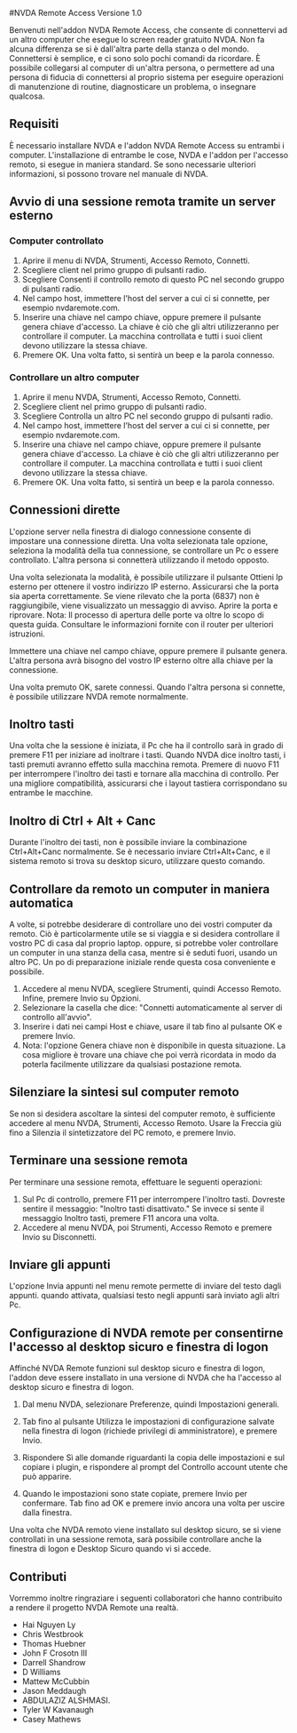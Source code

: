 #NVDA Remote Access
Versione 1.0

Benvenuti nell'addon NVDA Remote Access, che consente di connettervi ad un altro computer che esegue lo screen reader gratuito NVDA. Non fa alcuna differenza se si è dall'altra parte della stanza o del mondo. Connettersi è semplice, e ci sono solo pochi comandi da ricordare. È possibile collegarsi al computer di un'altra persona, o permettere ad una persona di fiducia di connettersi al proprio sistema per eseguire operazioni di manutenzione di routine, diagnosticare un problema, o insegnare qualcosa.

## Requisiti

È necessario installare NVDA     e l'addon NVDA Remote Access su entrambi i computer.
L'installazione di entrambe le cose, NVDA e l'addon per l'accesso remoto, si esegue in maniera standard. Se sono necessarie ulteriori informazioni, si possono trovare nel manuale di NVDA.

## Avvio di una sessione remota tramite un server esterno
### Computer controllato
1. Aprire il menu di NVDA, Strumenti, Accesso Remoto, Connetti.
2. Scegliere client nel primo gruppo di pulsanti radio.
3. Scegliere Consenti il controllo remoto di questo PC nel secondo gruppo di pulsanti radio.
4. Nel campo host, immettere l'host del server a cui ci si connette, per esempio nvdaremote.com.
5. Inserire una chiave nel campo chiave, oppure premere il pulsante genera chiave d'accesso.
La chiave è ciò che gli altri utilizzeranno per controllare il computer.
La macchina controllata e tutti i suoi client devono utilizzare la stessa chiave.
6. Premere OK. Una volta fatto, si sentirà un beep e la parola connesso.

### Controllare un altro computer
1. Aprire il menu NVDA, Strumenti, Accesso Remoto, Connetti.
2. Scegliere client nel primo gruppo di pulsanti radio.
3. Scegliere Controlla un altro PC nel secondo gruppo di pulsanti radio.
4. Nel campo host, immettere l'host del server a cui ci si connette, per esempio nvdaremote.com.
5. Inserire una chiave nel campo chiave, oppure premere il pulsante genera chiave d'accesso.
La chiave è ciò che gli altri utilizzeranno per controllare il computer.
La macchina controllata e tutti i suoi client devono utilizzare la stessa chiave.
6. Premere OK. Una volta fatto, si sentirà un beep e la parola connesso.

## Connessioni dirette
L'opzione server nella finestra di dialogo connessione consente di impostare una connessione diretta.
Una volta selezionata tale opzione, seleziona la modalità della tua connessione, se controllare un Pc o essere controllato.
L'altra persona si connetterà utilizzando il metodo opposto.

Una volta selezionata la modalità, è possibile utilizzare il pulsante Ottieni Ip esterno per ottenere il vostro indirizzo IP esterno.
Assicurarsi che la porta sia aperta correttamente.
Se viene rilevato che la porta (6837) non è raggiungibile, viene visualizzato un messaggio di avviso.
Aprire la porta e riprovare.
Nota: Il processo di apertura delle porte va oltre lo scopo di questa guida. Consultare le informazioni fornite con il router per ulteriori istruzioni.

Immettere una chiave nel campo chiave, oppure premere il pulsante genera. L'altra persona avrà bisogno del vostro IP esterno oltre alla chiave per la connessione.

Una volta premuto OK, sarete connessi.
Quando l'altra persona si connette, è possibile utilizzare NVDA remote normalmente.

## Inoltro tasti
Una volta che la sessione è iniziata, il Pc che ha il controllo sarà in grado di premere F11 per iniziare ad inoltrare i tasti.
Quando NVDA dice inoltro tasti, i tasti premuti avranno effetto sulla macchina remota. Premere di nuovo F11 per interrompere l'inoltro dei tasti e tornare alla macchina di controllo.
Per una migliore compatibilità, assicurarsi che i layout tastiera corrispondano su entrambe le macchine.

## Inoltro di Ctrl + Alt + Canc
Durante l'inoltro dei tasti, non è possibile inviare la combinazione Ctrl+Alt+Canc normalmente.
Se è necessario inviare Ctrl+Alt+Canc, e il sistema remoto si trova su desktop sicuro, utilizzare questo comando.

## Controllare da  remoto un computer in maniera automatica

A volte, si potrebbe desiderare di controllare uno dei vostri computer da remoto. Ciò è particolarmente utile se si viaggia e si desidera controllare il vostro PC di casa dal proprio laptop. oppure, si potrebbe voler controllare un computer in una stanza della casa, mentre si è seduti fuori, usando un altro PC. Un po di preparazione iniziale rende questa cosa conveniente e possibile.

1. Accedere al menu NVDA, scegliere Strumenti, quindi Accesso Remoto. Infine, premere Invio su Opzioni.
2. Selezionare la casella che dice: "Connetti automaticamente al server di controllo all'avvio".
3. Inserire i dati nei campi Host e chiave, usare il tab fino al pulsante OK e premere Invio.
4. Nota: l'opzione Genera chiave non è disponibile in questa situazione. La cosa migliore è trovare una chiave che poi verrà ricordata in modo da poterla facilmente utilizzare da qualsiasi postazione remota.

## Silenziare la sintesi sul computer remoto
Se non si desidera ascoltare la sintesi del computer remoto, è sufficiente accedere al menu NVDA, Strumenti, Accesso Remoto. Usare la Freccia  giù fino a Silenzia il sintetizzatore del PC remoto, e premere Invio.

## Terminare una sessione remota

Per terminare una sessione remota, effettuare le seguenti operazioni:

1. Sul Pc di controllo, premere F11 per interrompere l'inoltro tasti. Dovreste sentire il messaggio: "Inoltro tasti disattivato." Se invece si sente il messaggio Inoltro tasti, premere F11 ancora una volta.
2. Accedere al menu NVDA, poi Strumenti, Accesso Remoto e premere Invio su Disconnetti.

## Inviare gli appunti
L'opzione Invia appunti nel menu remote permette di inviare del testo dagli appunti.
quando attivata, qualsiasi testo negli appunti sarà inviato agli altri Pc.

## Configurazione di NVDA remote per consentirne l'accesso  al desktop sicuro e finestra di logon

Affinché NVDA Remote funzioni sul desktop sicuro e finestra di logon, l'addon deve essere installato in una versione di NVDA che ha l'accesso al desktop sicuro e finestra di logon.

1. Dal menu NVDA, selezionare Preferenze, quindi Impostazioni generali.

2. Tab fino al pulsante Utilizza le impostazioni di configurazione salvate nella finestra di logon (richiede privilegi di amministratore), e premere Invio.

3. Rispondere Sì alle domande riguardanti la copia delle impostazioni e sul copiare i plugin, e rispondere al prompt del Controllo account utente che può apparire.

4. Quando le impostazioni sono state copiate, premere Invio per confermare. Tab fino ad OK e premere invio ancora una volta per uscire dalla finestra.

Una volta che NVDA remoto viene installato sul desktop sicuro, se si viene controllati in una sessione remota, sarà possibile controllare anche la finestra di logon e Desktop Sicuro quando vi si accede.

## Contributi
Vorremmo inoltre ringraziare i seguenti collaboratori che hanno contribuito a rendere il progetto NVDA Remote una realtà.

* Hai Nguyen Ly
* Chris Westbrook
* Thomas Huebner
* John F Crosotn III
* Darrell Shandrow
* D Williams
* Mattew McCubbin
* Jason Meddaugh
* ABDULAZIZ ALSHMASI.
* Tyler W Kavanaugh
* Casey Mathews 